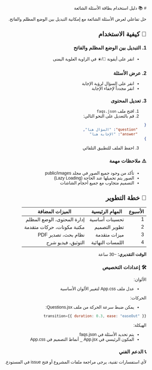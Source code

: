 <div dir="rtl" style="text-align: right; font-family: 'Arial';">
# 📚 دليل استخدام بطاقة الأسئلة الشائعة

حل تفاعلي لعرض الأسئلة الشائعة مع إمكانية التبديل بين الوضع المظلم والفاتح.

## 🔄 كيفية الاستخدام

### 1. التبديل بين الوضع المظلم والفاتح
- انقر على أيقونة 🌙/☀️ في الزاوية العلوية اليمنى

### 2. عرض الأسئلة
- انقر على السؤال لرؤية الإجابة
- انقر مجدداً لإخفاء الإجابة

### 3. تعديل المحتوى
1. افتح ملف `faqs.json`
2. قم بالتعديل على النحو التالي:
```json
{
    "question": "السؤال هنا",
    "answer": "الإجابة هنا"
}
```
3. احفظ الملف للتطبيق التلقائي

### ⚠️ ملاحظات مهمة
- تأكد من وجود جميع الصور في مجلد public/images
- الصور يتم تحميلها عند الحاجة (Lazy Loading)
- التصميم متجاوب مع جميع أحجام الشاشات

## 📅 خطة التطوير

| الأسبوع | المهام الرئيسية       | الميزات المضافة                  |
|---------|------------------------|----------------------------------|
| 1       | تحسينات أساسية        | إدارة المحتوى، الوضع المظلم      |
| 2       | تطوير التصميم         | مكتبة مكونات، حركات متقدمة       |
| 3       | ميزات متقدمة          | نظام بحث، تصدير PDF              |
| 4       | اللمسات النهائية       | التوثيق، فيديو شرح               |

**الوقت التقديري:** ~30 ساعة

### 🛠 إعدادات التخصيص
الألوان:
- عدل ملف App.css لتغيير الألوان الأساسية

الحركات:
- يمكن ضبط سرعة الحركة من ملف Questions.jsx:
```jsx
transition={{ duration: 0.3, ease: "easeOut" }}
```

الهيكلة:
- يتم تحديد الأسئلة في faqs.json
- المكون الرئيسي في App.jsx
_ أنماط التصميم في App.css

### 📞 الدعم الفني
لأي استفسارات تقنية، يرجى مراجعة ملفات المشروع أو فتح issue في المستودع.
</div>